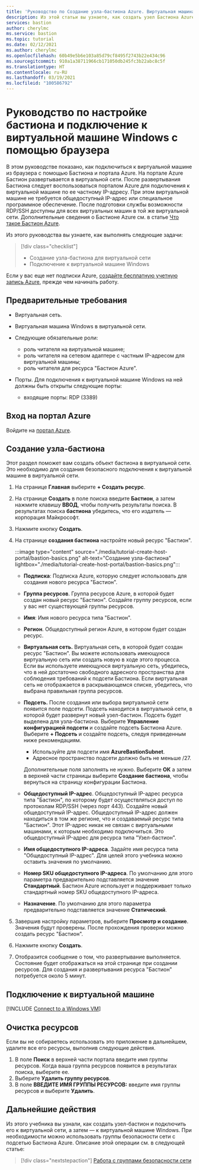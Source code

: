 ```yaml
---
title: 'Руководство по Создание узла-бастиона Azure. Виртуальная машина Windows: портал'
description: Из этой статьи вы узнаете, как создать узел Бастиона Azure и подключиться к виртуальной машине Windows.
services: bastion
author: cherylmc
ms.service: bastion
ms.topic: tutorial
ms.date: 02/12/2021
ms.author: cherylmc
ms.openlocfilehash: 60b49e5b6e103a85d79cf8495f2743b22e434c96
ms.sourcegitcommit: 910a1a38711966cb171050db245fc3b22abc8c5f
ms.translationtype: HT
ms.contentlocale: ru-RU
ms.lasthandoff: 03/19/2021
ms.locfileid: "100586792"
---
```

# <a name="tutorial-configure-bastion-and-connect-to-a-windows-vm-through-a-browser"></a>Руководство по настройке бастиона и подключение к виртуальной машине Windows с помощью браузера

В этом руководстве показано, как подключиться к виртуальной машине из браузера с помощью Бастиона и портала Azure. На портале Azure Бастион развертывается в виртуальной сети. После развертывания Бастиона следует воспользоваться порталом Azure для подключения к виртуальной машине по ее частному IP-адресу. При этом виртуальной машине не требуется общедоступный IP-адрес или специальное программное обеспечение. После подготовки службы возможности RDP/SSH доступны для всех виртуальных машин в той же виртуальной сети. Дополнительные сведения о Бастионе Azure см. в статье [Что такое Бастион Azure](bastion-overview.md).

Из этого руководства вы узнаете, как выполнять следующие задачи:

> [!div class="checklist"]
> * Создание узла-бастиона для виртуальной сети
> * Подключение к виртуальной машине Windows

Если у вас еще нет подписки Azure, [создайте бесплатную учетную запись Azure](https://azure.microsoft.com/free/?WT.mc_id=A261C142F), прежде чем начинать работу.

## <a name="prerequisites"></a>Предварительные требования

* Виртуальная сеть.
* Виртуальная машина Windows в виртуальной сети.
* Следующие обязательные роли:
  * роль читателя на виртуальной машине;
  * роль читателя на сетевом адаптере с частным IP-адресом для виртуальной машины;
  * роль читателя для ресурса "Бастион Azure".

* Порты. Для подключения к виртуальной машине Windows на ней должны быть открыты следующие порты:
  * входящие порты: RDP (3389)

## <a name="sign-in-to-the-azure-portal"></a>Вход на портал Azure

Войдите на [портал Azure](https://portal.azure.com).

## <a name="create-a-bastion-host"></a><a name="createhost"></a>Создание узла-бастиона

Этот раздел поможет вам создать объект бастиона в виртуальной сети. Это необходимо для создания безопасного подключения к виртуальной машине в виртуальной сети.

1. На странице **Главная** выберите **+ Создать ресурс**.
1. На странице **Создать** в поле поиска введите **Бастион**, а затем нажмите клавишу **ВВОД**, чтобы получить результаты поиска. В результатах поиска **бастиона** убедитесь, что его издатель — корпорация Майкрософт.
1. Нажмите кнопку **Создать**.
1. На странице **создания бастиона** настройте новый ресурс "Бастион".

   :::image type="content" source="./media/tutorial-create-host-portal/bastion-basics.png" alt-text="Создание узла-бастиона" lightbox="./media/tutorial-create-host-portal/bastion-basics.png":::

    * **Подписка**: Подписка Azure, которую следует использовать для создания нового ресурса "Бастион".
    * **Группа ресурсов**. Группа ресурсов Azure, в которой будет создан новый ресурс "Бастион". Создайте группу ресурсов, если у вас нет существующей группы ресурсов.
    * **Имя**: Имя нового ресурса типа "Бастион".
    * **Регион**. Общедоступный регион Azure, в котором будет создан ресурс.
    * **Виртуальная сеть.** Виртуальная сеть, в которой будет создан ресурс "Бастион". Вы можете использовать имеющуюся виртуальную сеть или создать новую в ходе этого процесса. Если вы используете имеющуюся виртуальную сеть, убедитесь, что в ней достаточно свободного адресного пространства для соблюдения требований к подсети Бастиона. Если виртуальная сеть не отображается в раскрывающемся списке, убедитесь, что выбрана правильная группа ресурсов.
    * **Подсеть.** После создания или выбора виртуальной сети появится поле подсети. Подсеть находится в виртуальной сети, в которой будет развернут новый узел-бастион. Подсеть будет выделена для узла-бастиона. Выберите **Управление конфигурацией подсети** и создайте подсеть Бастиона Azure. Выберите **+ Подсеть** и создайте подсеть, следуя приведенным ниже рекомендациям.

         * Используйте для подсети имя **AzureBastionSubnet**.
         * Адресное пространство подсети должно быть не меньше /27.

      Дополнительные поля заполнять не нужно. Выберите **ОК** а затем в верхней части страницы выберите **Создание бастиона**, чтобы вернуться на страницу конфигурации Бастиона.
    * **Общедоступный IP-адрес**. Общедоступный IP-адрес ресурса типа "Бастион", по которому будет осуществляться доступ по протоколам RDP/SSH (через порт 443). Создайте новый общедоступный IP-адрес. Общедоступный IP-адрес должен находиться в том же регионе, что и создаваемый ресурс типа "Бастион". Этот IP-адрес никак не связан с виртуальными машинами, к которым необходимо подключиться. Это общедоступный IP-адрес для ресурса типа "Узел-бастион".
    * **Имя общедоступного IP-адреса**. Задайте имя ресурса типа "Общедоступный IP-адрес". Для целей этого учебника можно оставить значения по умолчанию.
    * **Номер SKU общедоступного IP-адреса**. По умолчанию для этого параметра предварительно подставляется значение **Стандартный**. Бастион Azure использует и поддерживает только стандартный номер SKU общедоступного IP-адреса.
    * **Назначение**. По умолчанию для этого параметра предварительно подставляется значение **Статический**.

1. Завершив настройку параметров, выберите **Просмотр и создание**. Значения будут проверены. После прохождения проверки можно создать ресурс "Бастион".
1. Нажмите кнопку **Создать**.
1. Отобразится сообщение о том, что развертывание выполняется. Состояние будет отображаться на этой странице при создании ресурсов. Для создания и развертывания ресурса "Бастион" потребуется около 5 минут.

## <a name="connect-to-a-vm"></a>Подключение к виртуальной машине

[!INCLUDE [Connect to a Windows VM](../../includes/bastion-vm-rdp.md)]

## <a name="clean-up-resources"></a>Очистка ресурсов

Если вы не собираетесь использовать это приложение в дальнейшем, удалите все его ресурсы, выполнив следующие действия.

1. В поле **Поиск** в верхней части портала введите имя группы ресурсов. Когда ваша группа ресурсов появится в результатах поиска, выберите ее.
1. Выберите **Удалить группу ресурсов**.
1. В поле **ВВЕДИТЕ ИМЯ ГРУППЫ РЕСУРСОВ:** введите имя группы ресурсов и выберите **Удалить**.

## <a name="next-steps"></a>Дальнейшие действия

Из этого учебника вы узнали, как создать узел-бастион и подключить его к виртуальной сети, а затем — к виртуальной машине Windows. При необходимости можно использовать группы безопасности сети с подсетью Бастиона Azure. Описание этой операции см. в следующей статье:

> [!div class="nextstepaction"]
> [Работа с группами безопасности сети](bastion-nsg.md)
